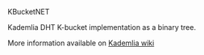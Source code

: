 KBucketNET

Kademlia DHT K-bucket implementation as a binary tree.

More information available on [Kademlia  wiki](https://en.wikipedia.org/wiki/Kademlia)
